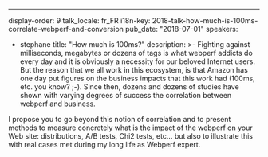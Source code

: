 ---
display-order: 9
talk_locale: fr_FR
i18n-key: 2018-talk-how-much-is-100ms-correlate-webperf-and-conversion
pub_date: "2018-07-01"
speakers:
  - stephane
title: "How much is 100ms?"
description: >-
  Fighting against milliseconds, megabytes or dozens of tags is what webperf addicts do every day and it is obviously a necessity for our beloved Internet users. But the reason that we all work in this ecosystem, is that Amazon has one day put figures on the business impacts that this work had (100ms, etc. you know? ;-). Since then, dozens and dozens of studies have shown with varying degrees of success the correlation between webperf and business.


  I propose you to go beyond this notion of correlation and to present methods to measure concretely what is the impact of the webperf on your Web site: distributions, A/B tests, Chi2 tests, etc... but also to illustrate this with real cases met during my long life as Webperf expert.
